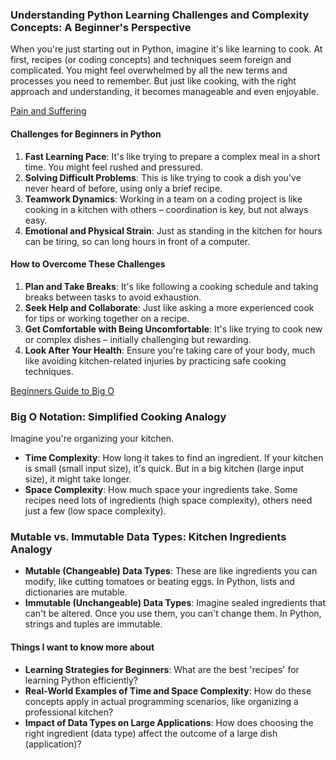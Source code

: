 ### Understanding Python Learning Challenges and Complexity Concepts: A Beginner's Perspective

When you're just starting out in Python, imagine it's like learning to cook. At first, recipes (or coding concepts) and techniques seem foreign and complicated. You might feel overwhelmed by all the new terms and processes you need to remember. But just like cooking, with the right approach and understanding, it becomes manageable and even enjoyable.

[Pain and Suffering](https://codefellows.github.io/code-401-python-guide/curriculum/class-01/notes/pain_suffering)

#### Challenges for Beginners in Python

1. **Fast Learning Pace**: It's like trying to prepare a complex meal in a short time. You might feel rushed and pressured.
2. **Solving Difficult Problems**: This is like trying to cook a dish you've never heard of before, using only a brief recipe.
3. **Teamwork Dynamics**: Working in a team on a coding project is like cooking in a kitchen with others – coordination is key, but not always easy.
4. **Emotional and Physical Strain**: Just as standing in the kitchen for hours can be tiring, so can long hours in front of a computer.


#### How to Overcome These Challenges

1. **Plan and Take Breaks**: It's like following a cooking schedule and taking breaks between tasks to avoid exhaustion.
2. **Seek Help and Collaborate**: Just like asking a more experienced cook for tips or working together on a recipe.
3. **Get Comfortable with Being Uncomfortable**: It's like trying to cook new or complex dishes – initially challenging but rewarding.
4. **Look After Your Health**: Ensure you're taking care of your body, much like avoiding kitchen-related injuries by practicing safe cooking techniques.

[Beginners Guide to Big O](https://rob-bell.net/2009/06/a-beginners-guide-to-big-o-notation/)

### Big O Notation: Simplified Cooking Analogy

Imagine you're organizing your kitchen.

- **Time Complexity**: How long it takes to find an ingredient. If your kitchen is small (small input size), it's quick. But in a big kitchen (large input size), it might take longer.
- **Space Complexity**: How much space your ingredients take. Some recipes need lots of ingredients (high space complexity), others need just a few (low space complexity).

### Mutable vs. Immutable Data Types: Kitchen Ingredients Analogy

- **Mutable (Changeable) Data Types**: These are like ingredients you can modify, like cutting tomatoes or beating eggs. In Python, lists and dictionaries are mutable.
- **Immutable (Unchangeable) Data Types**: Imagine sealed ingredients that can't be altered. Once you use them, you can't change them. In Python, strings and tuples are immutable.

#### Things I want to know more about

- **Learning Strategies for Beginners**: What are the best 'recipes' for learning Python efficiently?
- **Real-World Examples of Time and Space Complexity**: How do these concepts apply in actual programming scenarios, like organizing a professional kitchen?
- **Impact of Data Types on Large Applications**: How does choosing the right ingredient (data type) affect the outcome of a large dish (application)?
